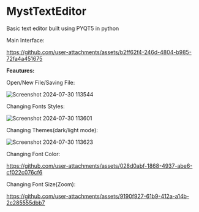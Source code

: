 # MystTextEditor
Basic text editor built using PYQT5 in python


Main Interface:

https://github.com/user-attachments/assets/b2ff62f4-246d-4804-b985-72fa4a451675

**Feautures:**

Open/New File/Saving File:
  
![Screenshot 2024-07-30 113544](https://github.com/user-attachments/assets/e0c1c282-eb65-42a6-862b-f9f69f90a528)

Changing Fonts Styles:
  
![Screenshot 2024-07-30 113601](https://github.com/user-attachments/assets/c058668d-caab-4cf7-8b07-fe4a2a475c00)

Changing Themes(dark/light mode):

![Screenshot 2024-07-30 113623](https://github.com/user-attachments/assets/9b8d7098-cadf-42eb-8065-a026a8e2b158)

Changing Font Color:

https://github.com/user-attachments/assets/028d0abf-1868-4937-abe6-cf022c076cf6

Changing Font Size(Zoom):

https://github.com/user-attachments/assets/9190f927-61b9-412a-a14b-2c285555dbb7



